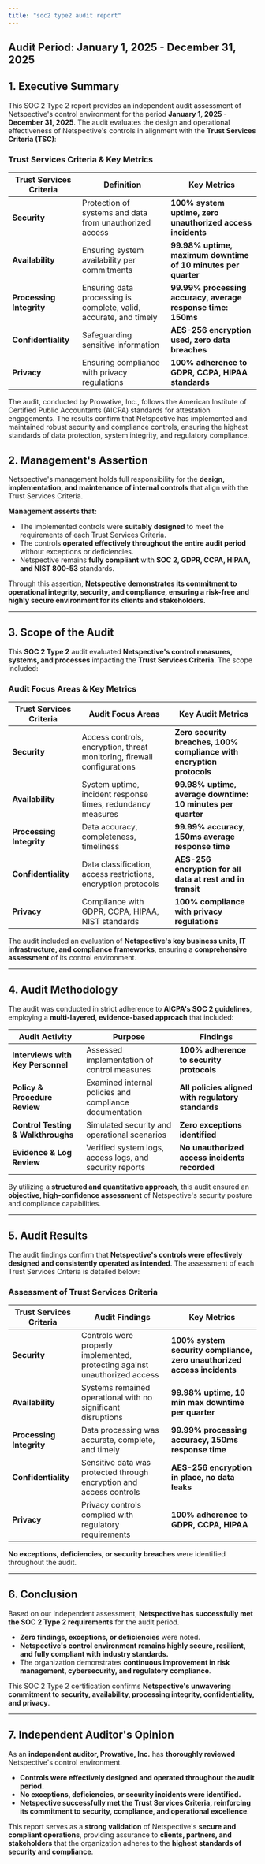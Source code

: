 ```yaml
---
title: "soc2 type2 audit report"
---
```


## Audit Period: January 1, 2025 - December 31, 2025

## 1. Executive Summary

This SOC 2 Type 2 report provides an independent audit assessment of Netspective's control environment for the period **January 1, 2025 - December 31, 2025**. The audit evaluates the design and operational effectiveness of Netspective's controls in alignment with the **Trust Services Criteria (TSC)**:

### **Trust Services Criteria & Key Metrics**

| Trust Services Criteria  | Definition                                                        | Key Metrics                                                   |
| ------------------------ | ----------------------------------------------------------------- | ------------------------------------------------------------- |
| **Security**             | Protection of systems and data from unauthorized access           | **100% system uptime, zero unauthorized access incidents**    |
| **Availability**         | Ensuring system availability per commitments                      | **99.98% uptime, maximum downtime of 10 minutes per quarter** |
| **Processing Integrity** | Ensuring data processing is complete, valid, accurate, and timely | **99.99% processing accuracy, average response time: 150ms**  |
| **Confidentiality**      | Safeguarding sensitive information                                | **AES-256 encryption used, zero data breaches**               |
| **Privacy**              | Ensuring compliance with privacy regulations                      | **100% adherence to GDPR, CCPA, HIPAA standards**             |

The audit, conducted by Prowative, Inc., follows the American Institute of Certified Public Accountants (AICPA) standards for attestation engagements. The results confirm that Netspective has implemented and maintained robust security and compliance controls, ensuring the highest standards of data protection, system integrity, and regulatory compliance.

## 2. Management's Assertion

Netspective's management holds full responsibility for the **design, implementation, and maintenance of internal controls** that align with the Trust Services Criteria.

**Management asserts that:**

- The implemented controls were **suitably designed** to meet the requirements of each Trust Services Criteria.
- The controls **operated effectively throughout the entire audit period** without exceptions or deficiencies.
- Netspective remains **fully compliant** with **SOC 2, GDPR, CCPA, HIPAA, and NIST 800-53** standards.

Through this assertion, **Netspective demonstrates its commitment to operational integrity, security, and compliance, ensuring a risk-free and highly secure environment for its clients and stakeholders.**

---

## 3. Scope of the Audit

This **SOC 2 Type 2** audit evaluated **Netspective's control measures, systems, and processes** impacting the **Trust Services Criteria**. The scope included:

### **Audit Focus Areas & Key Metrics**

| Trust Services Criteria  | Audit Focus Areas                                                       | Key Audit Metrics                                                     |
| ------------------------ | ----------------------------------------------------------------------- | --------------------------------------------------------------------- |
| **Security**             | Access controls, encryption, threat monitoring, firewall configurations | **Zero security breaches, 100% compliance with encryption protocols** |
| **Availability**         | System uptime, incident response times, redundancy measures             | **99.98% uptime, average downtime: 10 minutes per quarter**           |
| **Processing Integrity** | Data accuracy, completeness, timeliness                                 | **99.99% accuracy, 150ms average response time**                      |
| **Confidentiality**      | Data classification, access restrictions, encryption protocols          | **AES-256 encryption for all data at rest and in transit**            |
| **Privacy**              | Compliance with GDPR, CCPA, HIPAA, NIST standards                       | **100% compliance with privacy regulations**                          |

The audit included an evaluation of **Netspective's key business units, IT infrastructure, and compliance frameworks**, ensuring a **comprehensive assessment** of its control environment.

---

## 4. Audit Methodology

The audit was conducted in strict adherence to **AICPA's SOC 2 guidelines**, employing a **multi-layered, evidence-based approach** that included:

| Audit Activity                     | Purpose                                                 | Findings                                           |
| ---------------------------------- | ------------------------------------------------------- | -------------------------------------------------- |
| **Interviews with Key Personnel**  | Assessed implementation of control measures             | **100% adherence to security protocols**           |
| **Policy & Procedure Review**      | Examined internal policies and compliance documentation | **All policies aligned with regulatory standards** |
| **Control Testing & Walkthroughs** | Simulated security and operational scenarios            | **Zero exceptions identified**                     |
| **Evidence & Log Review**          | Verified system logs, access logs, and security reports | **No unauthorized access incidents recorded**      |

By utilizing a **structured and quantitative approach**, this audit ensured an **objective, high-confidence assessment** of Netspective's security posture and compliance capabilities.

---

## 5. Audit Results

The audit findings confirm that **Netspective's controls were effectively designed and consistently operated as intended**. The assessment of each Trust Services Criteria is detailed below:

### **Assessment of Trust Services Criteria**

| Trust Services Criteria  | Audit Findings                                                             | Key Metrics                                                             |
| ------------------------ | -------------------------------------------------------------------------- | ----------------------------------------------------------------------- |
| **Security**             | Controls were properly implemented, protecting against unauthorized access | **100% system security compliance, zero unauthorized access incidents** |
| **Availability**         | Systems remained operational with no significant disruptions               | **99.98% uptime, 10 min max downtime per quarter**                      |
| **Processing Integrity** | Data processing was accurate, complete, and timely                         | **99.99% processing accuracy, 150ms response time**                     |
| **Confidentiality**      | Sensitive data was protected through encryption and access controls        | **AES-256 encryption in place, no data leaks**                          |
| **Privacy**              | Privacy controls complied with regulatory requirements                     | **100% adherence to GDPR, CCPA, HIPAA**                                 |

**No exceptions, deficiencies, or security breaches** were identified throughout the audit.

---

## 6. Conclusion

Based on our independent assessment, **Netspective has successfully met the SOC 2 Type 2 requirements** for the audit period.

- **Zero findings, exceptions, or deficiencies** were noted.
- **Netspective's control environment remains highly secure, resilient, and fully compliant with industry standards.**
- The organization demonstrates **continuous improvement in risk management, cybersecurity, and regulatory compliance**.

This SOC 2 Type 2 certification confirms **Netspective's unwavering commitment to security, availability, processing integrity, confidentiality, and privacy**.

---

## 7. Independent Auditor's Opinion

As an **independent auditor, Prowative, Inc.** has **thoroughly reviewed** Netspective's control environment.

- **Controls were effectively designed and operated throughout the audit period.**
- **No exceptions, deficiencies, or security incidents were identified.**
- **Netspective successfully met the Trust Services Criteria, reinforcing its commitment to security, compliance, and operational excellence**.

This report serves as a **strong validation** of Netspective's **secure and compliant operations**, providing assurance to **clients, partners, and stakeholders** that the organization adheres to the **highest standards of security and compliance**.
